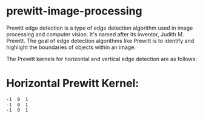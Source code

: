# prewitt-image-processing

Prewitt edge detection is a type of edge detection algorithm used in image processing and computer vision. It's named after its inventor, Judith M. Prewitt. The goal of edge detection algorithms like Prewitt is to identify and highlight the boundaries of objects within an image.

The Prewitt kernels for horizontal and vertical edge detection are as follows:

# Horizontal Prewitt Kernel:
```
-1  0  1
-1  0  1
-1  0  1
```
